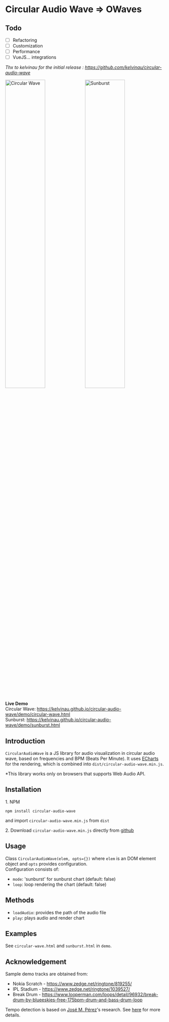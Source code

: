# Circular Audio Wave => OWaves

## Todo

- [ ] Refactoring
- [ ] Customization
- [ ] Performance
- [ ] VueJS... integrations

*Thx to kelvinau for the initial release : https://github.com/kelvinau/circular-audio-wave*

<img alt="Circular Wave" src="https://kelvinau.github.io/circular-audio-wave/demo/circular-wave.gif" width="50%"/><img alt="Sunburst" src="https://kelvinau.github.io/circular-audio-wave/demo/sunburst.gif?1" width="50%"/>

**Live Demo**  
Circular Wave: https://kelvinau.github.io/circular-audio-wave/demo/circular-wave.html  
Sunburst: https://kelvinau.github.io/circular-audio-wave/demo/sunburst.html

## Introduction
`CircularAudioWave` is a JS library for audio visualization in circular audio wave, based on frequencies and BPM (Beats Per Minute). It uses [ECharts](https://github.com/apache/incubator-echarts) for the rendering, which is combined into `dist/circular-audio-wave.min.js`.

*This library works only on browsers that supports Web Audio API.

## Installation
1\. NPM
```
npm install circular-audio-wave
```

and import `circular-audio-wave.min.js` from `dist`

2\. Download `circular-audio-wave.min.js` directly from [github](https://raw.githubusercontent.com/kelvinau/circular-audio-wave/master/dist/circular-audio-wave.min.js)

## Usage
Class `CircularAudioWave(elem, opts={})` where `elem` is an DOM element object and `opts` provides configuration.  
Configuration consists of:  
- `mode`: 'sunburst' for sunburst chart (default: false)
- `loop`: loop rendering the chart (default: false)

## Methods
- `loadAudio`: provides the path of the audio file
- `play`: plays audio and render chart

## Examples
See `circular-wave.html` and `sunburst.html` in `demo`.

## Acknowledgement
Sample demo tracks are obtained from:
- Nokia Scratch - https://www.zedge.net/ringtone/819255/
- IPL Stadium - https://www.zedge.net/ringtone/1039527/
- Break Drum - https://www.looperman.com/loops/detail/96932/break-drum-by-blueeskies-free-175bpm-drum-and-bass-drum-loop

Tempo detection is based on [José M. Pérez](https://jmperezperez.com/)'s research. See [here](https://jmperezperez.com/bpm-detection-javascript/) for more details.
